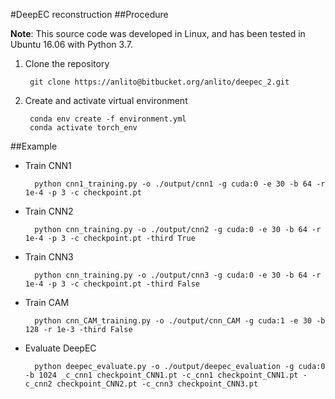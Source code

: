 #DeepEC reconstruction
##Procedure

**Note**: 
This source code was developed in Linux, and has been tested in Ubuntu 16.06 with Python 3.7.

1. Clone the repository

        git clone https://anlito@bitbucket.org/anlito/deepec_2.git

2. Create and activate virtual environment

        conda env create -f environment.yml
        conda activate torch_env


##Example


- Train CNN1

        python cnn1_training.py -o ./output/cnn1 -g cuda:0 -e 30 -b 64 -r 1e-4 -p 3 -c checkpoint.pt 

- Train CNN2

        python cnn_training.py -o ./output/cnn2 -g cuda:0 -e 30 -b 64 -r 1e-4 -p 3 -c checkpoint.pt -third True

- Train CNN3

        python cnn_training.py -o ./output/cnn3 -g cuda:0 -e 30 -b 64 -r 1e-4 -p 3 -c checkpoint.pt -third False

- Train CAM

        python cnn_CAM_training.py -o ./output/cnn_CAM -g cuda:1 -e 30 -b 128 -r 1e-3 -third False

- Evaluate DeepEC

        python deepec_evaluate.py -o ./output/deepec_evaluation -g cuda:0 -b 1024 _c_cnn1 checkpoint_CNN1.pt -c_cnn1 checkpoint_CNN1.pt -c_cnn2 checkpoint_CNN2.pt -c_cnn3 checkpoint_CNN3.pt
